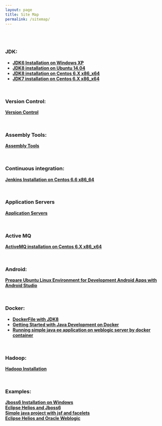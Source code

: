 ```yaml
---
layout: page
title: Site Map
permalink: /sitemap/
---
```


<br/><br/>


### JDK:


<ul>
    <li><strong><a href="/java_basics/installation/jdk/6/windows/xp/">JDK6 Installation on Windows XP</a></strong></li>
    <li><strong><a href="/install/jdk/8/linux/ubuntu/14.04/x64/">JDK8 installation on Ubuntu 14.04</a></strong></li>
    <li><strong><a href="/install/jdk/8/linux/centos/6/x64/">JDK8 installation on Centos 6.X x86_x64</a></strong></li>
    <li><strong><a href="/install/jdk/7/linux/centos/6/x64/">JDK7 installation on Centos 6.X x86_x64</a></strong></li>
</ul>


<br/>

### Version Control:

<strong><a href="/virsion-control/">Version Control</a></strong>


<br/>

### Assembly Tools:

<strong><a href="/install/assembly-tools/">Assembly Tools</a></strong>


<br/>

### Continuous integration:

<strong><a href="/tools/jenkins/installation/">Jenkins Installation on Centos 6.6 x86_64</a></strong>



<br/>

### Application Servers

<strong><a href="/appserv/">Application Servers</a></strong>


<br/>

### Active MQ

<strong><a href="/java_basics/installation/activemq/centos/6/x86_x64/">ActiveMQ installation on Centos 6.X x86_x64</a></strong>


<br/>


### Android:

<strong><a href="/java_basics/android/installation/">Prepare Ubuntu Linux Environment for Development Android Apps with Android Studio</a></strong>


<br/>


### Docker:

<ul>
    <li><strong><a href="https://github.com/javadev-org/dockerfiles" rel="nofollow">DockerFile with JDK8</a></strong></li>
    <li><strong><a href="https://blog.giantswarm.io/getting-started-with-java-development-on-docker/" rel="nofollow">Getting Started with Java Development on Docker</a></strong></li>
    <li><strong><a href="/docker/weblogic/">Running simple java ee application on weblogic server by docker container</a></strong></li>
</ul>


<br/>

### Hadoop:

<strong><a href="/linux/distributed-systems/hadoop/">Hadoop Installation</a></strong>


<br/>

### Examples:

<strong><a href="/examples/jboss-installation-on-windows/">Jboss6 Installation on Windows</a></strong>  
<strong><a href="/examples/eclipse_helios_and_jboss6/">Eclipse Helios and Jboss6</a></strong>  
<strong><a href="/examples/simple_java_project_with_jsf_and_facelets/">Simple java project with jsf and facelets</a></strong>  
<strong><a href="/examples/eclipse_helios_and_weblogic/">Eclipse Helios and Oracle Weblogic</a></strong>  
